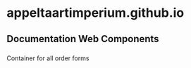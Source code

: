 # appeltaartimperium.github.io

## Documentation Web Components

### <order-forms>

Container for all order forms